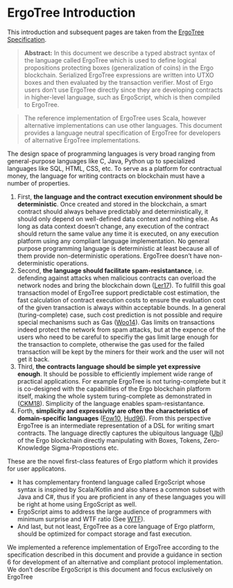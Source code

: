 # ErgoTree Introduction

This introduction and subsequent pages are taken from the [ErgoTree Specification](https://storage.googleapis.com/ergo-cms-media/docs/ErgoTree.pdf).


> **Abstract:** In this document we describe a typed abstract syntax of the language called ErgoTree which is used to define logical propositions protecting boxes (generalization of coins) in the Ergo blockchain. Serialized ErgoTree expressions are written into UTXO boxes and then evaluated by the transaction verifier. Most of Ergo users don’t use ErgoTree directly since they are developing contracts in higher-level language, such as ErgoScript, which is then compiled to ErgoTree.

> The reference implementation of ErgoTree uses Scala, however alternative implementations can use other languages. This document provides a language neutral specification of ErgoTree for developers of alternative ErgoTree implementations.

The design space of programming languages is very broad ranging from general-purpose languages like C, Java, Python up to specialized languages like SQL, HTML, CSS, etc. To serve as a platform for contractual money, the language for writing contracts on blockchain must have a number of properties.

1. First, **the language and the contract execution environment should be deterministic**. Once created and stored in the blockchain, a smart contract should always behave predictably and deterministically, it should only depend on well-defined data context and nothing else. As long as data context doesn’t change, any execution of the contract should return the same value any time it is executed, on any execution platform using any compliant language implementation. No general purpose programming language is deterministic at least because all of them provide non-deterministic operations. ErgoTree doesn’t have non-deterministic operations.
2. Second, **the language should facilitate spam-resistantance**, i.e. defending against attacks when malicious contracts can overload the network nodes and bring the blockchain down ([Ler17](https://bitslog.wordpress.com/2017/01/08/a-bitcoin-transaction-that-takes-5-hours-to-verify/)). To fullfill this goal transaction model of ErgoTree support predictable cost estimation, the fast calculation of contract execution costs to ensure the evaluation cost of the given transaction is always
within acceptable bounds. In a general (turing-complete) case, such cost prediction is not possible and require special mechanisms such as Gas ([Woo14](http://gavwood.com/Paper.pdf)). Gas limits on transactions indeed protect the network from spam attacks, but at the expence of the users who need to be careful to specifiy the gas limit large enough for the transaction to complete, otherwise the gas used for the failed
transaction will be kept by the miners for their work and the user will not get it back.
1. Third, **the contracts language should be simple yet expressive enough**. It should be possible to efficiently implement wide range of practical applications. For example ErgoTree is not turing-complete but it is co-designed with the capabilities of the Ergo blockchain platform itself, making the whole system turing-complete as demonstrated in ([CKM18](https://arxiv.org/abs/1806.10116)). Simplicity of the language enables spam-resistantance.
2. Forth, **simplicity and expressivity are often the characteristics of domain-specific languages** ([Fow10](https://books.google.de/books?hl=en&lr=&id=ri1muolw_YwC&oi=fnd&pg=PT29&dq=Martin+Fowler.+Domain-Specific+Languages.+01+2010.&ots=7Y9bdX4mdj&sig=UGF-xHd6q5xpdnxjEuVshpuPiNo&redir_esc=y#v=onepage&q=Martin%20Fowler.%20Domain-Specific%20Languages.%2001%202010.&f=false), [Hud96](https://dl.acm.org/doi/10.1145/242224.242477)). From this perspective ErgoTree is an intermediate representation of a DSL for writing smart contracts. The language directly captures the ubiquitous language ([Ubi](https://www.martinfowler.com/bliki/UbiquitousLanguage.html)) of the Ergo blockchain directly manipulating with Boxes, Tokens, Zero-Knowledge Sigma-Propostions etc.

These are the novel first-class features of Ergo platform which it provides for user applicatons.

- It has complementary frontend language called ErgoScript whose syntax is inspired by Scala/Kotlin and also shares a common subset with Java and C#, thus if you are proficient in any of these languages you will be right at home using ErgoScript as well.
- ErgoScript aims to address the large audience of programmers with minimum surprise and WTF ratio (See [WTF](https://www.itworld.com/article/2833252/the-most-wtf-y-programming-languages.html)).
- And last, but not least, ErgoTree as a core language of Ergo platform, should be optimized for compact storage and fast execution.

We implemented a reference implementation of ErgoTree according to the specification described in this document and provide a guidance in section 6 for development of an alternative and compliant protocol implementation. We don’t describe ErgoScript is this document and focus exclusively on ErgoTree